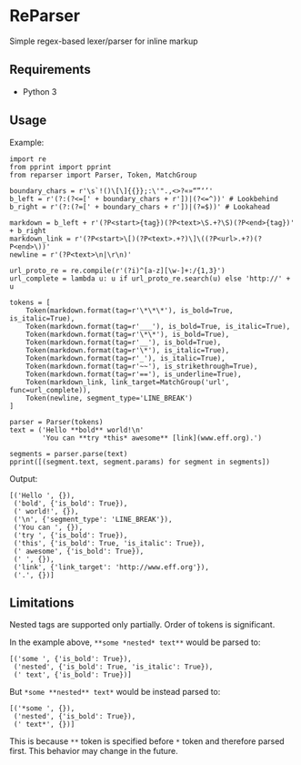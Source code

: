 ReParser
========

Simple regex-based lexer/parser for inline markup

Requirements
------------

- Python 3

Usage
-----

Example:

```
import re
from pprint import pprint
from reparser import Parser, Token, MatchGroup

boundary_chars = r'\s`!()\[\]{{}};:\'".,<>?«»“”‘’'
b_left = r'(?:(?<=[' + boundary_chars + r'])|(?<=^))' # Lookbehind
b_right = r'(?:(?=[' + boundary_chars + r'])|(?=$))' # Lookahead

markdown = b_left + r'(?P<start>{tag})(?P<text>\S.+?\S)(?P<end>{tag})' + b_right
markdown_link = r'(?P<start>\[)(?P<text>.+?)\]\((?P<url>.+?)(?P<end>\))'
newline = r'(?P<text>\n|\r\n)'

url_proto_re = re.compile(r'(?i)^[a-z][\w-]+:/{1,3}')
url_complete = lambda u: u if url_proto_re.search(u) else 'http://' + u

tokens = [
    Token(markdown.format(tag=r'\*\*\*'), is_bold=True, is_italic=True),
    Token(markdown.format(tag=r'___'), is_bold=True, is_italic=True),
    Token(markdown.format(tag=r'\*\*'), is_bold=True),
    Token(markdown.format(tag=r'__'), is_bold=True),
    Token(markdown.format(tag=r'\*'), is_italic=True),
    Token(markdown.format(tag=r'_'), is_italic=True),
    Token(markdown.format(tag=r'~~'), is_strikethrough=True),
    Token(markdown.format(tag=r'=='), is_underline=True),
    Token(markdown_link, link_target=MatchGroup('url', func=url_complete)),
    Token(newline, segment_type='LINE_BREAK')
]

parser = Parser(tokens)
text = ('Hello **bold** world!\n'
        'You can **try *this* awesome** [link](www.eff.org).')

segments = parser.parse(text)
pprint([(segment.text, segment.params) for segment in segments])
```

Output:

```
[('Hello ', {}),
 ('bold', {'is_bold': True}),
 (' world!', {}),
 ('\n', {'segment_type': 'LINE_BREAK'}),
 ('You can ', {}),
 ('try ', {'is_bold': True}),
 ('this', {'is_bold': True, 'is_italic': True}),
 (' awesome', {'is_bold': True}),
 (' ', {}),
 ('link', {'link_target': 'http://www.eff.org'}),
 ('.', {})]
```

Limitations
-----------

Nested tags are supported only partially. Order of tokens is significant.

In the example above, `**some *nested* text**` would be parsed to:

    [('some ', {'is_bold': True}),
     ('nested', {'is_bold': True, 'is_italic': True}),
     (' text', {'is_bold': True})]

But `*some **nested** text*` would be instead parsed to:

    [('*some ', {}),
     ('nested', {'is_bold': True}),
     (' text*', {})]

This is because `**` token is specified before `*` token and therefore
parsed first. This behavior may change in the future.
